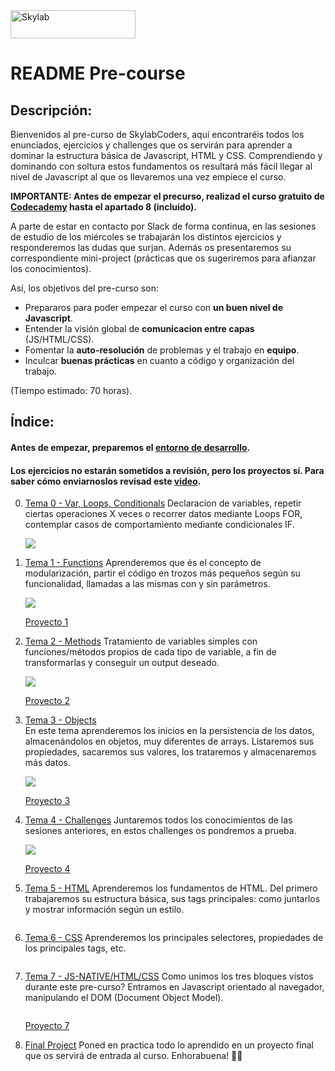 <img src="https://www.skylabcoders.com/images/403/default.png" alt="Skylab" style="width:200px;height:45px;">

# README Pre-course

## Descripción:
Bienvenidos al pre-curso de SkylabCoders, aquí encontraréis todos los enunciados, ejercicios y challenges que os servirán para aprender a dominar la estructura básica de Javascript, HTML y CSS. Comprendiendo y dominando con soltura estos fundamentos os resultará más fácil llegar al nivel de Javascript al que os llevaremos una vez empiece el curso.

**IMPORTANTE: Antes de empezar el precurso, realizad el curso gratuito de [Codecademy](https://www.codecademy.com/learn/introduction-to-javascript) hasta el apartado 8 (incluido).**

A parte de estar en contacto por Slack de forma continua, en las sesiones de estudio de los miércoles se trabajarán los distintos ejercicios y responderemos las dudas que surjan. Además os presentaremos su correspondiente mini-project (prácticas que os sugeriremos para afianzar los conocimientos).

Así, los objetivos del pre-curso son:

- Prepararos para poder empezar el curso con **un buen nivel de Javascript**.
- Entender la visión global de **comunicacion entre capas** (JS/HTML/CSS).
- Fomentar la **auto-resolución** de problemas y el trabajo en **equipo**.
- Inculcar **buenas prácticas** en cuanto a código y organización del trabajo.

(Tiempo estimado: 70 horas).

## Índice:

#### Antes de empezar, preparemos el [entorno de desarrollo](start.md).

#### Los ejercicios no estarán sometidos a revisión, pero los proyectos sí. Para saber cómo enviarnoslos revisad este [video](https://www.youtube.com/watch?v=6pgnKqOQEXs).

0. [Tema 0 - Var, Loops, Conditionals](tema0.md) 
	Declaracion de variables, repetir ciertas operaciones X veces o recorrer datos mediante Loops FOR, contemplar casos de comportamiento mediante condicionales IF.

	![](https://d3dr1ze7164817.cloudfront.net/items/3h2j0P3C441p1z2S150G/Screen%20Recording%202017-03-20%20at%2011.53%20a.%20m..gif?X-CloudApp-Visitor-Id=2702484&v=3e0b4c7d)
	
1. [Tema 1 - Functions](tema1.md) 
	Aprenderemos que és el concepto de modularización, partir el código en trozos más pequeños según su funcionalidad, llamadas a las mismas con y sin parámetros.

	![](https://d3dr1ze7164817.cloudfront.net/items/0d2U2V0d2v3y0S0Z0r3I/Screen%20Recording%202017-03-20%20at%2012.01%20p.%20m..gif?X-CloudApp-Visitor-Id=2702484&v=873490d0)

	[Proyecto 1](projects/project1.md)

2. [Tema 2 - Methods](tema2.md) 
	Tratamiento de variables simples con funciones/métodos propios de cada tipo de variable, a fin de transformarlas y conseguir un output deseado.

	![](https://d3dr1ze7164817.cloudfront.net/items/3h2j0P3C441p1z2S150G/Screen%20Recording%202017-03-20%20at%2011.53%20a.%20m..gif?X-CloudApp-Visitor-Id=2702484&v=3e0b4c7d)

	[Proyecto 2](projects/project2.md)
	

3. [Tema 3 - Objects](tema3.md)  
	En este tema aprenderemos los inicios en la persistencia de los datos, almacenándolos en objetos, muy diferentes de arrays. Listaremos sus propiedades, sacaremos sus valores, los trataremos y almacenaremos más datos.

	![](https://d3dr1ze7164817.cloudfront.net/items/0Q3Y3n382q3R1X1r2z0p/Screen%20Recording%202017-03-20%20at%2011.50%20a.%20m..gif?X-CloudApp-Visitor-Id=2702484&v=b2f62176)

	[Proyecto 3](projects/project3.md)

	

4. [Tema 4 - Challenges](tema4.md) 
	Juntaremos todos los conocimientos de las sesiones anteriores, en estos challenges os pondremos a prueba.

	![](https://d3dr1ze7164817.cloudfront.net/items/2y1H0l3O0e2C290W2Z18/Screen%20Recording%202017-03-21%20at%2009.47%20a.%20m..gif?X-CloudApp-Visitor-Id=2702484&v=5353f902)

	[Proyecto 4](projects/project4.md)

5. [Tema 5 - HTML](tema5.md)
	 Aprenderemos los fundamentos de HTML. Del primero trabajaremos su estructura básica, sus tags principales: como juntarlos y mostrar información según un estilo.

	 <img src="https://d3dr1ze7164817.cloudfront.net/items/0d0e280i0B3N1s2u3h1j/Screen%20Recording%202017-03-21%20at%2009.53%20a.%20m..gif?X-CloudApp-Visitor-Id=2702484&v=c1b29176" alt="">


	 

6. [Tema 6 - CSS](tema6.md)
	 Aprenderemos los principales selectores, propiedades de los principales tags, etc.

	 <img src="https://d3dr1ze7164817.cloudfront.net/items/0d0e280i0B3N1s2u3h1j/Screen%20Recording%202017-03-21%20at%2009.53%20a.%20m..gif?X-CloudApp-Visitor-Id=2702484&v=c1b29176" alt="">

	 

7. [Tema 7 - JS-NATIVE/HTML/CSS](tema7.md)
	 Como unimos los tres bloques vistos durante este pre-curso? Entramos en Javascript orientado al navegador, manipulando el DOM (Document Object Model).

	 <img src="https://d3dr1ze7164817.cloudfront.net/items/0d0e280i0B3N1s2u3h1j/Screen%20Recording%202017-03-21%20at%2009.53%20a.%20m..gif?X-CloudApp-Visitor-Id=2702484&v=c1b29176" alt="">

	 [Proyecto 7](projects/project7.md)

8. [Final Project](projects/project8.md)
	 Poned en practica todo lo aprendido en un proyecto final que os servirá de entrada al curso. Enhorabuena! 🏃🏻

	 <img src="https://d3dr1ze7164817.cloudfront.net/items/1U3g3V3m3x41292u2v08/Screen%20Recording%202017-03-21%20at%2009.59%20a.%20m..gif?X-CloudApp-Visitor-Id=2702484&v=2ab536e0" alt="">
